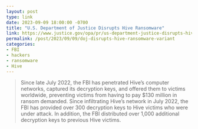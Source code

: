 ```yaml
---
layout: post
type: link
date: 2023-09-09 18:00:00 -0700
title: "U.S. Department of Justice Disrupts Hive Ransomware"
link: https://www.justice.gov/opa/pr/us-department-justice-disrupts-hive-ransomware-variant
permalink: /post/2023/09/09/doj-disrupts-hive-ransomware-variant
categories: 
- FBI
- hackers
- ransomware
- Hive
---
```

<blockquote>Since late July 2022, the FBI has penetrated Hive’s computer networks, captured its decryption keys, and offered them to victims worldwide, preventing victims from having to pay $130 million in ransom demanded. Since infiltrating Hive’s network in July 2022, the FBI has provided over 300 decryption keys to Hive victims who were under attack. In addition, the FBI distributed over 1,000 additional decryption keys to previous Hive victims.</blockquote>